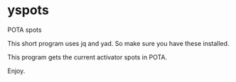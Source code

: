 # yspots
POTA spots

This short program uses jq and yad. So make sure you have these installed.

This program gets the current activator spots in POTA.

Enjoy.
